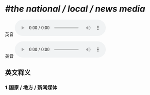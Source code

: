# ***\#the national / local / news media*** 
英音
<audio src="./media/the national media  the local media  the news media1_AAC.aac" controls="controls"></audio>

美音
<audio src="./media/the national media  the local media  the news media2_AAC.aac" controls="controls"></audio>



  

英文释义
---
### 1.**国家 / 地方 / 新闻媒体**  


